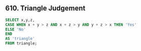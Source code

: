 ## 610. Triangle Judgement
~~~SQL
SELECT x,y,z,
CASE WHEN x + y > z AND x + z > y AND y + z > x THEN 'Yes'
ELSE 'No'
END
AS 'triangle'
FROM triangle;
~~~
